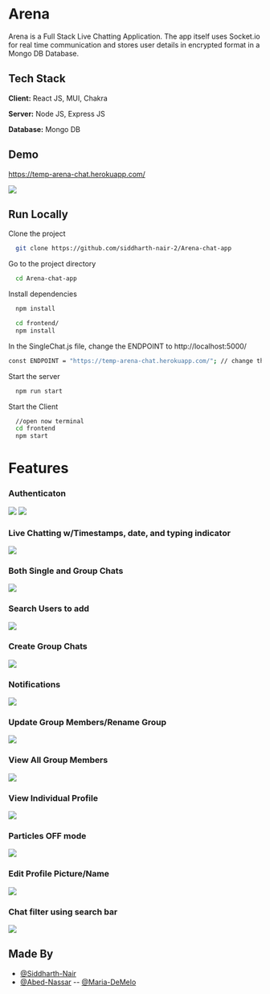 # Arena

Arena is a Full Stack Live Chatting Application.
The app itself uses Socket.io for real time communication and stores user details in encrypted format in a Mongo DB Database.

## Tech Stack

**Client:** React JS, MUI, Chakra

**Server:** Node JS, Express JS

**Database:** Mongo DB

## Demo

https://temp-arena-chat.herokuapp.com/

![](https://i.imgur.com/hLuSynv.png)

## Run Locally

Clone the project

```bash
  git clone https://github.com/siddharth-nair-2/Arena-chat-app
```

Go to the project directory

```bash
  cd Arena-chat-app
```

Install dependencies

```bash
  npm install
```

```bash
  cd frontend/
  npm install
```

In the SingleChat.js file, change the ENDPOINT to http://localhost:5000/

```bash
const ENDPOINT = "https://temp-arena-chat.herokuapp.com/"; // change this to const ENDPOINT = "http://localhost:5000/";
```

Start the server

```bash
  npm run start
```

Start the Client

```bash
  //open now terminal
  cd frontend
  npm start
```

# Features

### Authenticaton

![](https://i.imgur.com/pkWC7Vk.png)
![](https://i.imgur.com/vqxkRWO.png)

### Live Chatting w/Timestamps, date, and typing indicator

![](https://i.imgur.com/l5xYKz2.png)

### Both Single and Group Chats

![](https://i.imgur.com/BSKxUfH.png)

### Search Users to add

![](https://i.imgur.com/GYAR6bX.png)

### Create Group Chats

![](https://i.imgur.com/iRvT5W0.png)

### Notifications

![](https://i.imgur.com/jdzuCKf.png)

### Update Group Members/Rename Group

![](https://i.imgur.com/CEAAocJ.png)

### View All Group Members

![](https://i.imgur.com/Xy6BYvx.png)

### View Individual Profile

![](https://i.imgur.com/isC17xf.png)

### Particles OFF mode

![](https://i.imgur.com/kXIg3Pn.png)

### Edit Profile Picture/Name

![](https://i.imgur.com/MOuVaTu.png)

### Chat filter using search bar

![](https://i.imgur.com/fk1meRR.png)

## Made By

- [@Siddharth-Nair](https://github.com/siddharth-nair-2/)
- [@Abed-Nassar](https://github.com/abedIronman)
  -- [@Maria-DeMelo](https://github.com/demelo11)

